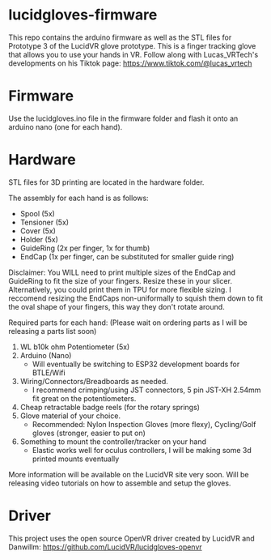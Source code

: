 # lucidgloves-firmware
This repo contains the arduino firmware as well as the STL files for Prototype 3 of the LucidVR glove prototype. This is a finger tracking glove that allows you to use your hands in VR. Follow along with Lucas_VRTech's developments on his Tiktok page:
https://www.tiktok.com/@lucas_vrtech

# Firmware
Use the lucidgloves.ino file in the firmware folder and flash it onto an arduino nano (one for each hand).

# Hardware
STL files for 3D printing are located in the hardware folder. 

The assembly for each hand is as follows:
* Spool (5x)
* Tensioner (5x)
* Cover (5x)
* Holder (5x)
* GuideRing (2x per finger, 1x for thumb)
* EndCap (1x per finger, can be substituted for smaller guide ring) 

Disclaimer: You WILL need to print multiple sizes of the EndCap and GuideRing to fit the size of your fingers. Resize these in your slicer. Alternatively, you could print them in TPU for more flexible sizing. I reccomend resizing the EndCaps non-uniformally to squish them down to fit the oval shape of your fingers, this way they don't rotate around.

Required parts for each hand: (Please wait on ordering parts as I will be releasing a parts list soon)
1. WL b10k ohm Potentiometer (5x)
2. Arduino (Nano)
   - Will eventually be switching to ESP32 development boards for BTLE/Wifi
3. Wiring/Connectors/Breadboards as needed.
    - I recommend crimping/using JST connectors, 5 pin JST-XH 2.54mm fit great on the potentiometers.
4. Cheap retractable badge reels (for the rotary springs)
5. Glove material of your choice.
   - Recommended: Nylon Inspection Gloves (more flexy), Cycling/Golf gloves (stronger, easier to put on)
6. Something to mount the controller/tracker on your hand
   - Elastic works well for oculus controllers, I will be making some 3d printed mounts eventually

More information will be available on the LucidVR site very soon.
Will be releasing video tutorials on how to assemble and setup the gloves.

# Driver
This project uses the open source OpenVR driver created by LucidVR and Danwillm:
https://github.com/LucidVR/lucidgloves-openvr
